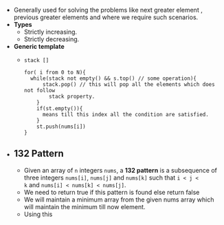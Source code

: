 - Generally used for solving the problems like next greater element , previous greater elements and where we require such scenarios.
- __Types__
	- Strictly increasing.
	- Strictly decreasing.
- __Generic template__
	- ```
	  stack [] 
	  
	  for( i from 0 to N){
	  	while(stack not empty() && s.top() // some operation){
	      	stack.pop() // this will pop all the elements which does not follow 
	          stack property.
	      }
	      if(st.empty()){
	      	means till this index all the condition are satisfied.
	      }
	      st.push(nums[i])
	  }
	  ```
- ## 132 Pattern
	- Given an array of `n` integers `nums`, a **132 pattern** is a subsequence of three integers `nums[i]`, `nums[j]` and `nums[k]` such that `i < j < k` and `nums[i] < nums[k] < nums[j]`.
	- We need to return true if this pattern is found else return false
	- We will maintain a minimum array from the given nums array which will maintain the minimum till now element.
	- Using this